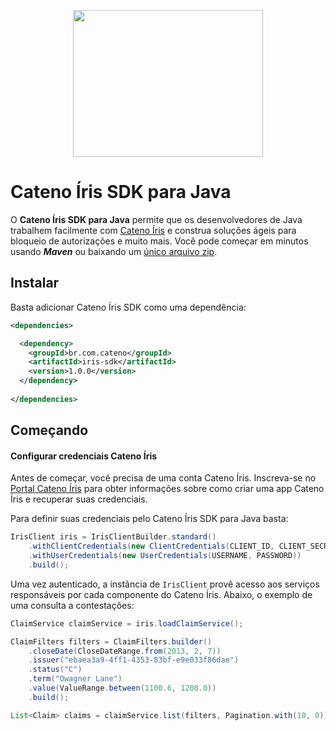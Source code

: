 <p align="center">
    <img src="https://www.catenoiris.com.br/v1/images/logoBRA1.png" width="304" height="235">
</p>

# Cateno Íris SDK para Java

O **Cateno Íris SDK para Java** permite que os desenvolvedores de Java trabalhem facilmente com 
[Cateno Íris](https://www.catenoiris.com.br) e construa soluções ágeis para bloqueio de autorizações e muito mais.
Você pode começar em minutos usando ***Maven*** ou baixando um [único arquivo zip]().

## Instalar

Basta adicionar Cateno Íris SDK como uma dependência:
```xml
<dependencies>

  <dependency>
    <groupId>br.com.cateno</groupId>
    <artifactId>iris-sdk</artifactId>
    <version>1.0.0</version>
  </dependency>
  
</dependencies>
```

## Começando

#### Configurar credenciais Cateno Íris ####

Antes de começar, você precisa de uma conta Cateno Íris. Inscreva-se no [Portal Cateno Íris](https://portal-cateno.sensedia.com/api-portal/user/register) 
para obter informações sobre como criar uma app Cateno Íris e recuperar suas credenciais.

Para definir suas credenciais pelo Cateno Íris SDK para Java basta:
```java
IrisClient iris = IrisClientBuilder.standard()
    .withClientCredentials(new ClientCredentials(CLIENT_ID, CLIENT_SECRET))
    .withUserCredentials(new UserCredentials(USERNAME, PASSWORD))
    .build();
```
Uma vez autenticado, a instância de `IrisClient` provê acesso aos serviços responsáveis por cada componente do Cateno Íris.
Abaixo, o exemplo de uma consulta a contestações:
```java
ClaimService claimService = iris.loadClaimService();

ClaimFilters filters = ClaimFilters.builder()
    .closeDate(CloseDateRange.from(2013, 2, 7))
    .issuer("ebaea3a9-4ff1-4353-83bf-e9e033f86dae")
    .status("C")
    .term("Owagner Lane")
    .value(ValueRange.between(1100.6, 1200.0))
    .build();

List<Claim> claims = claimService.list(filters, Pagination.with(10, 0));
```
